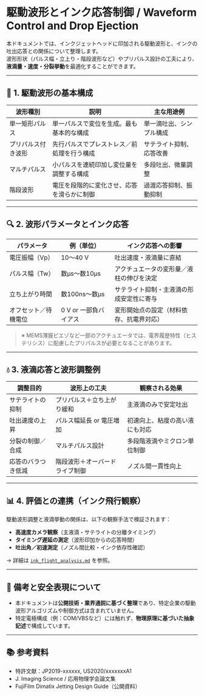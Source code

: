 # 駆動波形とインク応答制御 / Waveform Control and Drop Ejection

本ドキュメントでは、インクジェットヘッドに印加される駆動波形と、インクの吐出応答との関係について整理します。  
波形形状（パルス幅・立上り・階段波形など）やプリパルス設計の工夫により、**液滴量・速度・分裂挙動**を最適化することができます。

---

## 📐 1. 駆動波形の基本構成

| 波形種別       | 説明                                           | 主な用途例                   |
|----------------|------------------------------------------------|------------------------------|
| 単一矩形パルス   | 単一パルスで変位を生成。最も基本的な構成        | 単一滴吐出、シンプル構成     |
| プリパルス付き波形 | 先行パルスでプレストレス／前処理を行う構成     | サテライト抑制、応答改善     |
| マルチパルス    | 小パルスを連続印加し変位量を調整する構成       | 多段吐出、微量調整           |
| 階段波形        | 電圧を段階的に変化させ、応答を滑らかに制御      | 過渡応答抑制、振動抑制       |

---

## 🔍 2. 波形パラメータとインク応答

| パラメータ      | 例（単位）       | インク応答への影響                          |
|----------------|------------------|---------------------------------------------|
| 電圧振幅（Vp）   | 10〜40 V          | 吐出速度・液滴量に直結                      |
| パルス幅（Tw）   | 数µs〜数10µs     | アクチュエータの変形量／液柱の伸びを決定    |
| 立ち上がり時間   | 数100ns〜数µs     | サテライト抑制・主液滴の形成安定性に寄与    |
| オフセット／待機電位 | 0 V or 一部負バイアス | 変形開始点の設定（材料依存、抗電界対応）     |

> ※ MEMS薄膜ピエゾなど一部のアクチュエータでは、電界履歴特性（ヒステリシス）に配慮したプリパルスが必要となることがあります。

---

## 💧 3. 液滴応答と波形調整例

| 調整目的              | 波形上の工夫                      | 観察される効果                     |
|-----------------------|-----------------------------------|------------------------------------|
| サテライトの抑制      | プリパルス＋立ち上がり緩和         | 主液滴のみで安定吐出               |
| 吐出速度の上昇        | パルス幅延長 or 電圧増加           | 初速向上、粘度の高い液にも対応     |
| 分裂の制御／合成      | マルチパルス設計                   | 多段階液滴やミクロン単位制御       |
| 応答のバラつき低減    | 階段波形＋オーバードライブ制御     | ノズル間一貫性向上                 |

---

## 📊 4. 評価との連携（インク飛行観察）

駆動波形調整と液滴挙動の関係は、以下の観察手法で検証されます：

- **高速度カメラ観察**（主液滴・サテライトの分離タイミング）
- **タイミング遅延の測定**（波形印加からの応答時間）
- **吐出角／初速測定**（ノズル間比較・インク依存性確認）

→ 詳細は [`ink_flight_analysis.md`](./ink_flight_analysis.md) を参照。

---

## 📎 備考と安全表現について

- 本ドキュメントは**公開技術・業界通説に基づく整理**であり、特定企業の駆動波形アルゴリズムや制御方式は含まれていません。
- 特定電極構成（例：COM/VBSなど）には触れず、**物理原理に基づいた抽象記述**で構成しています。

---

## 📚 参考資料

- 特許文献：JP2019-xxxxxx, US2020/xxxxxxxA1  
- J. Imaging Science / 応用物理学会論文集  
- FujiFilm Dimatix Jetting Design Guide（公開資料）  

